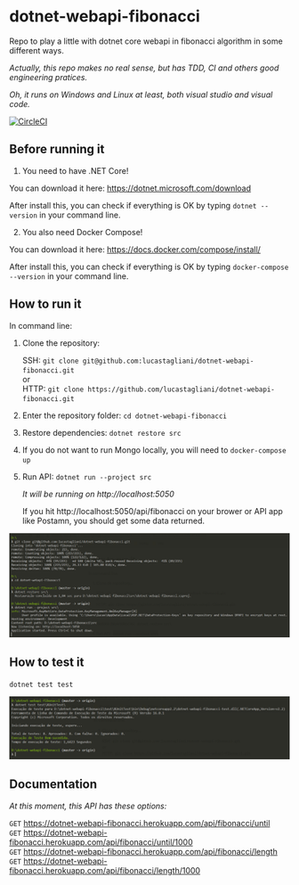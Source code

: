 dotnet-webapi-fibonacci
===

Repo to play a little with dotnet core webapi in fibonacci algorithm in some different ways.

_Actually, this repo makes no real sense, but has TDD, CI and others good engineering pratices._  

_Oh, it runs on Windows and Linux at least, both visual studio and visual code._

[![CircleCI](https://circleci.com/gh/lucastagliani/dotnet-webapi-fibonacci.svg?style=svg)](https://circleci.com/gh/lucastagliani/dotnet-webapi-fibonacci)

## Before running it

1. You need to have .NET Core!

You can download it here: https://dotnet.microsoft.com/download

After install this, you can check if everything is OK by typing `dotnet --version` in your command line.

2. You also need Docker Compose!

You can download it here: https://docs.docker.com/compose/install/

After install this, you can check if everything is OK by typing `docker-compose --version` in your command line.


## How to run it

In command line:

1. Clone the repository: 

    SSH: `git clone git@github.com:lucastagliani/dotnet-webapi-fibonacci.git`  
    or  
    HTTP: `git clone https://github.com/lucastagliani/dotnet-webapi-fibonacci.git`

2. Enter the repository folder: `cd dotnet-webapi-fibonacci`

3. Restore dependencies: `dotnet restore src`

4. If you do not want to run Mongo locally, you will need to `docker-compose up`

5. Run API: `dotnet run --project src`

    _It will be running on http://localhost:5050_

    If you hit http://localhost:5050/api/fibonacci on your brower or API app like Postamn, you should get some data returned. 

![Image](how-to-run-it.png "How1 to run it")

## How to test it 

`dotnet test test`

![Image](how-to-test-it.png "How to test it")

## Documentation

_At this moment, this API has these options:_

`GET` https://dotnet-webapi-fibonacci.herokuapp.com/api/fibonacci/until  
`GET` https://dotnet-webapi-fibonacci.herokuapp.com/api/fibonacci/until/1000  
`GET` https://dotnet-webapi-fibonacci.herokuapp.com/api/fibonacci/length  
`GET` https://dotnet-webapi-fibonacci.herokuapp.com/api/fibonacci/length/1000  


